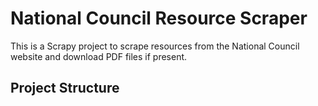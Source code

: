 # National Council Resource Scraper

This is a Scrapy project to scrape resources from the National Council website and download PDF files if present.

## Project Structure

